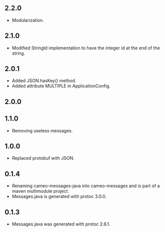 2.2.0
-----

* Modularization.

2.1.0
-----

* Modified StringId implementation to have the integer id at the end of the string.

2.0.1
-----

* Added JSON.hasKey() method.
* Added attribute MULTIPLE in ApplicationConfig.

2.0.0
-----

1.1.0
-----

* Removing useless messages.

1.0.0
-----

* Replaced protobuf with JSON.

0.1.4
-----

* Renaming cameo-messages-java into cameo-messages and is part of a maven multimodule project.
* Messages.java is generated with protoc 3.0.0.


0.1.3
-----

* Messages.java was generated with protoc 2.6.1.